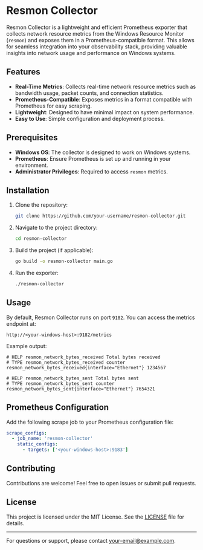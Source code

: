 # Resmon Collector

Resmon Collector is a lightweight and efficient Prometheus exporter that collects network resource metrics from the Windows Resource Monitor (`resmon`) and exposes them in a Prometheus-compatible format. This allows for seamless integration into your observability stack, providing valuable insights into network usage and performance on Windows systems.

## Features

- **Real-Time Metrics**: Collects real-time network resource metrics such as bandwidth usage, packet counts, and connection statistics.
- **Prometheus-Compatible**: Exposes metrics in a format compatible with Prometheus for easy scraping.
- **Lightweight**: Designed to have minimal impact on system performance.
- **Easy to Use**: Simple configuration and deployment process.

## Prerequisites

- **Windows OS**: The collector is designed to work on Windows systems.
- **Prometheus**: Ensure Prometheus is set up and running in your environment.
- **Administrator Privileges**: Required to access `resmon` metrics.

## Installation

1. Clone the repository:
   ```bash
   git clone https://github.com/your-username/resmon-collector.git
   ```
2. Navigate to the project directory:
   ```bash
   cd resmon-collector
   ```
3. Build the project (if applicable):
   ```bash
   go build -o resmon-collector main.go
   ```
4. Run the exporter:
   ```bash
   ./resmon-collector
   ```

## Usage

By default, Resmon Collector runs on port `9182`. You can access the metrics endpoint at:

```
http://<your-windows-host>:9182/metrics
```

Example output:
```
# HELP resmon_network_bytes_received Total bytes received
# TYPE resmon_network_bytes_received counter
resmon_network_bytes_received{interface="Ethernet"} 1234567

# HELP resmon_network_bytes_sent Total bytes sent
# TYPE resmon_network_bytes_sent counter
resmon_network_bytes_sent{interface="Ethernet"} 7654321
```

<!-- ## Configuration

You can configure the collector by editing the `config.yaml` file. Example:

```yaml
port: 9183
log_level: info
interfaces:
  - Ethernet
  - Wi-Fi
``` -->

## Prometheus Configuration

Add the following scrape job to your Prometheus configuration file:

```yaml
scrape_configs:
  - job_name: 'resmon-collector'
    static_configs:
      - targets: ['<your-windows-host>:9183']
```

## Contributing

Contributions are welcome! Feel free to open issues or submit pull requests.

## License

This project is licensed under the MIT License. See the [LICENSE](LICENSE) file for details.

---

For questions or support, please contact [your-email@example.com](mailto:your-email@example.com).